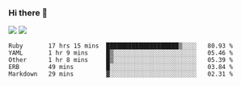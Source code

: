 ### Hi there 👋

<!--
**sasharevzin/sasharevzin** is a ✨ _special_ ✨ repository because its `README.md` (this file) appears on your GitHub profile.

Here are some ideas to get you started:

- 🔭 I’m currently working on ...
- 🌱 I’m currently learning ...
- 👯 I’m looking to collaborate on ...
- 🤔 I’m looking for help with ...
- 💬 Ask me about ...
- 📫 How to reach me: ...
- 😄 Pronouns: ...
- ⚡ Fun fact: ...
-->

![](https://yusufozturk.vercel.app/api?username=sasharevzin&hide_title=true&include_all_commits=true&count_private=true&show_icons=true) ![](https://yusufozturk.vercel.app/api/top-langs/?username=sasharevzin&layout=compact&langs_count=10&hide=apacheconf,coffeescript)

<!--START_SECTION:waka-->
```text
Ruby       17 hrs 15 mins  ████████████████████▒░░░░   80.93 % 
YAML       1 hr 9 mins     █▒░░░░░░░░░░░░░░░░░░░░░░░   05.46 % 
Other      1 hr 8 mins     █▒░░░░░░░░░░░░░░░░░░░░░░░   05.39 % 
ERB        49 mins         █░░░░░░░░░░░░░░░░░░░░░░░░   03.84 % 
Markdown   29 mins         ▓░░░░░░░░░░░░░░░░░░░░░░░░   02.31 % 
```
<!--END_SECTION:waka-->
